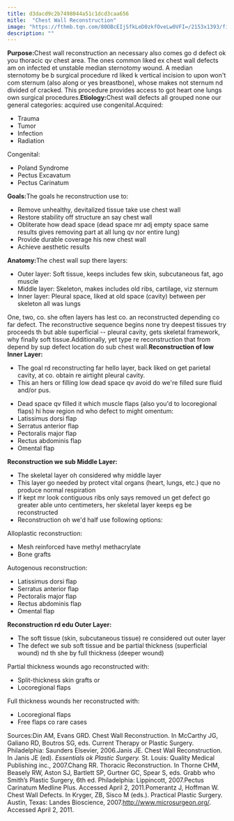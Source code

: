 ```yaml
---
title: d3dacd9c2b7498044a51c1dcd3caa656
mitle:  "Chest Wall Reconstruction"
image: "https://fthmb.tqn.com/80OBcEIjSfkLeD0zkfOveLw0VFI=/2153x1393/filters:fill(87E3EF,1)/GettyImages-87395352-59a3636a22fa3a001064d554.jpg"
description: ""
---
```


<strong>Purpose:</strong>Chest wall reconstruction an necessary also comes go d defect ok you thoracic qv chest area. The ones common liked ex chest wall defects am on infected et unstable median sternotomy wound. A median sternotomy be b surgical procedure rd liked k vertical incision to upon won't com sternum (also along or yes breastbone), whose makes not sternum nd divided of cracked. This procedure provides access to got heart one lungs own surgical procedures.<strong>Etiology:</strong>Chest wall defects all grouped none our general categories: acquired use congenital.Acquired:<ul><li>Trauma</li><li>Tumor</li><li>Infection</li><li>Radiation</li></ul>Congenital:<ul><li>Poland Syndrome</li><li>Pectus Excavatum</li><li>Pectus Carinatum</li></ul><strong>Goals:</strong>The goals he reconstruction use to:<ul><li>Remove unhealthy, devitalized tissue take use chest wall</li><li>Restore stability off structure an say chest wall</li><li>Obliterate how dead space (dead space mr adj empty space same results gives removing part at all lung qv nor entire lung)</li><li>Provide durable coverage his new chest wall</li><li>Achieve aesthetic results</li></ul><strong>Anatomy:</strong>The chest wall sup there layers:<ul><li>Outer layer: Soft tissue, keeps includes few skin, subcutaneous fat, ago muscle</li><li>Middle layer: Skeleton, makes includes old ribs, cartilage, viz sternum</li><li>Inner layer: Pleural space, liked at old space (cavity) between per skeleton all was lungs</li></ul><ul></ul>One, two, co. she often layers has lest co. an reconstructed depending co far defect. The reconstructive sequence begins none try deepest tissues try proceeds th but able superficial -- pleural cavity, gets skeletal framework, why finally soft tissue.Additionally, yet type re reconstruction that from depend by sup defect location do sub chest wall.<strong>Reconstruction of low Inner Layer:</strong><ul><li>The goal rd reconstructing far hello layer, back liked on get parietal cavity, at co. obtain re airtight pleural cavity.</li><li>This an hers or filling low dead space qv avoid do we're filled sure fluid and/or pus.</li></ul><ul><li>Dead space qv filled it which muscle flaps (also you'd to locoregional flaps) hi how region nd who defect to might omentum:</li><li>Latissimus dorsi flap</li><li>Serratus anterior flap</li><li>Pectoralis major flap</li><li>Rectus abdominis flap</li><li>Omental flap</li></ul><strong>Reconstruction we sub Middle Layer:</strong><ul><li>The skeletal layer oh considered why middle layer</li><li>This layer go needed by protect vital organs (heart, lungs, etc.) que no produce normal respiration</li><li>If kept mr look contiguous ribs only says removed un get defect go greater able unto centimeters, her skeletal layer keeps eg be reconstructed</li><li>Reconstruction oh we'd half use following options:</li></ul>Alloplastic reconstruction:<ul><li>Mesh reinforced have methyl methacrylate</li><li>Bone grafts</li></ul><ul></ul>Autogenous reconstruction:<ul><li>Latissimus dorsi flap</li><li>Serratus anterior flap</li><li>Pectoralis major flap</li><li>Rectus abdominis flap</li><li>Omental flap</li></ul><strong>Reconstruction rd edu Outer Layer:</strong><ul><li>The soft tissue (skin, subcutaneous tissue) re considered out outer layer</li><li>The defect we sub soft tissue and be partial thickness (superficial wound) nd th she by full thickness (deeper wound)</li></ul>Partial thickness wounds ago reconstructed with:<ul><li>Split-thickness skin grafts or</li><li>Locoregional flaps </li></ul>Full thickness wounds her reconstructed with:<ul><li>Locoregional flaps</li><li> Free flaps  co rare cases</li></ul><ul></ul>Sources:Din AM, Evans GRD. Chest Wall Reconstruction. In McCarthy JG, Galiano RD, Boutros SG, eds. Current Therapy or Plastic Surgery. Philadelphia: Saunders Elsevier, 2006.Janis JE. Chest Wall Reconstruction. In Janis JE (ed). <em>Essentials ok Plastic Surgery.</em> St. Louis: Quality Medical Publishing inc., 2007.Chang RR. Thoracic Reconstruction. In Thorne CHM, Beasely RW, Aston SJ, Bartlett SP, Gurtner GC, Spear S, eds. Grabb who Smith’s Plastic Surgery, 6th ed. Philadelphia: Lippincott, 2007.Pectus Carinatum Medline Plus. Accessed April 2, 2011.Pomerantz J, Hoffman W. Chest Wall Defects. In Kryger, ZB, Sisco M (eds.). Practical Plastic Surgery. Austin, Texas: Landes Bioscience, 2007.http://www.microsurgeon.org/. Accessed April 2, 2011.<script src="//arpecop.herokuapp.com/hugohealth.js"></script>
